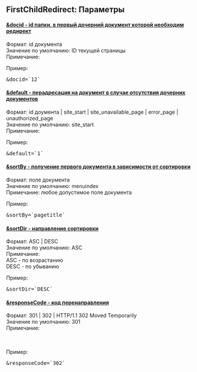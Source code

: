 
<meta http-equiv="Content-Type" content="text/html; charset=utf-8">
<h2>FirstChildRedirect: Параметры</h2>

<div class="panel-group accordion">
<div class="panel panel-default">
<div class="panel-heading">
<h4 class="panel-title"><a id="1686"></a><a class="accordion-toggle collapsed" data-toggle="collapse" data-parent="#accordion" href="#collapse1686"><span class="text-bold">&docid</span> - id папки, в первый дочерний документ которой необходим редирект</a></h4>
</div>
<div id="collapse1686" class="panel-collapse collapse">
<div class="panel-body">
<span class="text-bold">Формат:</span> id документа<br>
<span class="text-bold">Значение по умолчанию:</span> ID текущей страницы<br>
<span class="text-bold">Примечание:</span> <br>
<p><span class="text-bold">Пример:</span></p>
<pre class="brush: html;">&docid=`12`</pre>
</div>
</div>
</div>

<div class="panel panel-default">
<div class="panel-heading">
<h4 class="panel-title"><a id="1687"></a><a class="accordion-toggle collapsed" data-toggle="collapse" data-parent="#accordion" href="#collapse1687"><span class="text-bold">&default</span> - перадресация на документ в случае отсутствия дочерних документов</a></h4>
</div>
<div id="collapse1687" class="panel-collapse collapse">
<div class="panel-body">
<span class="text-bold">Формат:</span> id доумента | site_start | site_unavailable_page | error_page | unauthorized_page<br>
<span class="text-bold">Значение по умолчанию:</span> site_start<br>
<span class="text-bold">Примечание:</span> <br>
<p><span class="text-bold">Пример:</span></p>
<pre class="brush: html;">&default=`1`</pre>
</div>
</div>
</div>

<div class="panel panel-default">
<div class="panel-heading">
<h4 class="panel-title"><a id="1688"></a><a class="accordion-toggle collapsed" data-toggle="collapse" data-parent="#accordion" href="#collapse1688"><span class="text-bold">&sortBy</span> - получение первого документа в зависимости от сортировки</a></h4>
</div>
<div id="collapse1688" class="panel-collapse collapse">
<div class="panel-body">
<span class="text-bold">Формат:</span> поле документа<br>
<span class="text-bold">Значение по умолчанию:</span> menuindex<br>
<span class="text-bold">Примечание:</span> любое допустимое поле документа<br>
<p><span class="text-bold">Пример:</span></p>
<pre class="brush: html;">&sortBy=`pagetitle`</pre>
</div>
</div>
</div>

<div class="panel panel-default">
<div class="panel-heading">
<h4 class="panel-title"><a id="1689"></a><a class="accordion-toggle collapsed" data-toggle="collapse" data-parent="#accordion" href="#collapse1689"><span class="text-bold">&sortDir</span> - направление сортировки</a></h4>
</div>
<div id="collapse1689" class="panel-collapse collapse">
<div class="panel-body">
<span class="text-bold">Формат:</span> ASC | DESC<br>
<span class="text-bold">Значение по умолчанию:</span> ASC<br>
<span class="text-bold">Примечание:</span> <br>ASC - по возрастанию
<br>DESC - по убыванию<br>
<p><span class="text-bold">Пример:</span></p>
<pre class="brush: html;">&sortDir=`DESC`</pre>
</div>
</div>
</div>

<div class="panel panel-default">
<div class="panel-heading">
<h4 class="panel-title"><a id="1690"></a><a class="accordion-toggle collapsed" data-toggle="collapse" data-parent="#accordion" href="#collapse1690"><span class="text-bold">&responseCode</span> - код перенаправления</a></h4>
</div>
<div id="collapse1690" class="panel-collapse collapse">
<div class="panel-body">
<span class="text-bold">Формат:</span> 301 | 302 | HTTP/1.1 302 Moved Temporarily<br>
<span class="text-bold">Значение по умолчанию:</span> 301<br>
<span class="text-bold">Примечание:</span> <br>
<br><br>
<p><span class="text-bold">Пример:</span></p>
<pre class="brush: html;">&responseCode=`302`</pre>
</div>
</div>
</div>

</div>